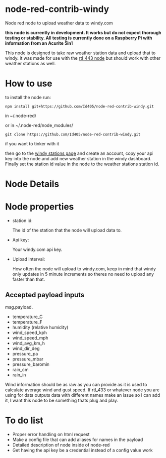 # node-red-contrib-windy
Node red node to upload weather data to windy.com

**this node is currently in development. It works but do not expect thorough testing or stability. All testing is currently done on a Raspberry Pi with information from an Acurite 5in1**

This node is designed to take raw weather station data and upload that to windy. It was made for use with the [rtl_443 node](https://github.com/dayne/node-red-contrib-rtl_433) but should work with other weather stations as well.

# How to use
to install the node run:
```
npm install git+https://github.com/Id405/node-red-contrib-windy.git
```
in ~/.node-red/

or in ~/.node-red/node_modules/
```
git clone https://github.com/Id405/node-red-contrib-windy.git
```
if you want to tinker with it

then go to the [windy stations page](https://stations.windy.com/stations) and create an account, copy your api key into the node and add new weather station in the windy dashboard. Finally set the station id value in the node to the weather stations station id.

# Node Details

# Node properties
- station id:
  
  The id of the station that the node will upload data to.
- Api key:

  Your windy.com api key.
- Upload interval:

  How often the node will upload to windy.com, keep in mind that windy only updates in 5 minute increments so theres no need to upload any faster than that.

## Accepted payload inputs
msg.payload.
 - temperature_C
 - temperature_F
 - humidity (relative humidity)
 - wind_speed_kph
 - wind_speed_mph
 - wind_avg_km_h
 - wind_dir_deg
 - pressure_pa
 - pressure_mbar
 - pressure_baromin
 - rain_cm
 - rain_in

Wind information should be as raw as you can provide as it is used to calculate average wind and gust speed. If rtl_433 or whatever node you are using for data outputs data with different names make an issue so I can add it, I want this node to be something thats plug and play.

# To do list
 - Proper error handling on html request
 - Make a config file that can add aliases for names in the payload
 - Detailed description of node inside of node-red
 - Get having the api key be a credential instead of a config value work
